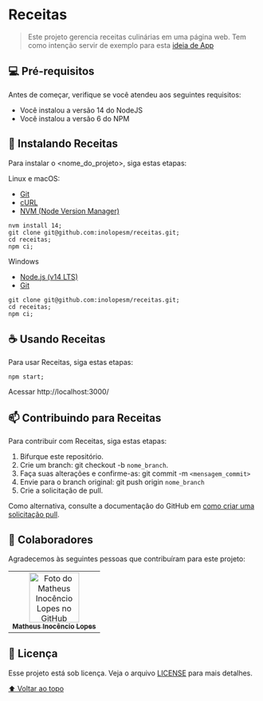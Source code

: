 # Receitas

> Este projeto gerencia receitas culinárias em uma página web. Tem como intenção servir de exemplo para esta [ideia de App](https://whimsical.com/receita-EkMAr5PbbTBx4BfbVrEtYL)

## 💻 Pré-requisitos

Antes de começar, verifique se você atendeu aos seguintes requisitos:

- Você instalou a versão 14 do NodeJS
- Você instalou a versão 6 do NPM

## 🚀 Instalando Receitas

Para instalar o <nome_do_projeto>, siga estas etapas:

Linux e macOS:

- [Git](https://git-scm.com/)
- [cURL](https://curl.se/)
- [NVM (Node Version Manager)](https://github.com/nvm-sh/nvm)

```
nvm install 14;
git clone git@github.com:inolopesm/receitas.git;
cd receitas;
npm ci;
```

Windows

- [Node.js (v14 LTS)](https://nodejs.org/)
- [Git](https://git-scm.com/)

```
git clone git@github.com:inolopesm/receitas.git;
cd receitas;
npm ci;
```

## ☕ Usando Receitas

Para usar Receitas, siga estas etapas:

```
npm start;
```

Acessar http://localhost:3000/

## 📫 Contribuindo para Receitas

Para contribuir com Receitas, siga estas etapas:

1. Bifurque este repositório.
2. Crie um branch: git checkout -b ```nome_branch```.
3. Faça suas alterações e confirme-as: git commit -m ```<mensagem_commit>```
4. Envie para o branch original: git push origin  ```nome_branch```
5. Crie a solicitação de pull.

Como alternativa, consulte a documentação do GitHub em [como criar uma solicitação pull](https://help.github.com/en/github/collaborating-with-issues-and-pull-requests/creating-a-pull-request).

## 🤝 Colaboradores

Agradecemos às seguintes pessoas que contribuíram para este projeto:

<table>
  <tr>
    <td align="center">
      <a href="#">
        <img src="https://avatars.githubusercontent.com/u/55152059" width="100px;" alt="Foto do Matheus Inocêncio Lopes no GitHub"/><br>
        <sub>
          <b>Matheus Inocêncio Lopes</b>
        </sub>
      </a>
    </td>
  </tr>
</table>

## 📝 Licença

Esse projeto está sob licença. Veja o arquivo [LICENSE](LICENSE.md) para mais detalhes.

[⬆️ Voltar ao topo](#receitas)
